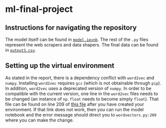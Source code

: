 # ml-final-project

## Instructions for navigating the repository

The model itself can be found in [`model.ipynb`](model.ipynb). The rest of the `.py` files represent the web scrapers and data shapers. The final data can be found in [`output3.csv`](output3.csv).

## Setting up the virtual environment

As stated in the report, there is a dependency conflict with `word2vec` and `numpy`. Installing `word2vec` requires `gcc` (which is not obtainable through `pip`). In addition, `word2vec` uses a deprecated version of `numpy`. In order to be compatible with the current version, one line in the `word2vec` files needs to be changed (an instance of `np.float` needs to become simply `float`). That file can be found on line 209 of [this file](venv/lib/python3.10/site-packages/word2vec/wordvectors.py) after you have created your environment. If that link does not work, then you can run the model notebook and the error message should direct you to `wordvectors.py:209` where you can make the change.
